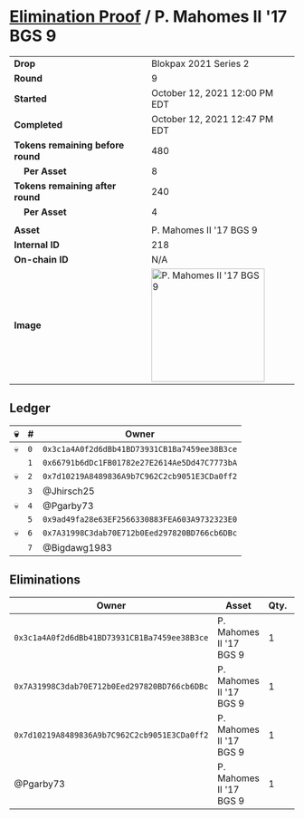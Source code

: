 # [Elimination Proof](./readme.md) / P. Mahomes II &#039;17 BGS 9

|||
|---|---|
| **Drop** | Blokpax 2021 Series 2 |
| **Round** | 9 |
| **Started** | October 12, 2021 12:00 PM EDT |
| **Completed** | October 12, 2021 12:47 PM EDT |
| **Tokens remaining before round** | 480 |
| **&nbsp;&nbsp;&nbsp;&nbsp;Per Asset** | 8 |
| **Tokens remaining after round** | 240 |
| **&nbsp;&nbsp;&nbsp;&nbsp;Per Asset** | 4 |
| | |
| **Asset** | P. Mahomes II &#039;17 BGS 9 |
| **Internal ID** | 218 |
| **On-chain ID** | N/A |
| **Image** | <img src="https://tcdn.blokpax.com/9484ebfa-639d-4715-9b9a-d664b4e8f43e/3c159ba41a8cc8619ceb0fe8ac66b7dbbc60453a85dc3b56a4466c4920d64a0e.jpg" height="200" alt="P. Mahomes II &#039;17 BGS 9" /> |

## Ledger

| 💀 | # | Owner |
| --- | --- | --- |
| 💀 | `0` | `0x3c1a4A0f2d6dBb41BD73931CB1Ba7459ee38B3ce` |
|  | `1` | `0x66791b6dDc1FB01782e27E2614Ae5Dd47C7773bA` |
| 💀 | `2` | `0x7d10219A8489836A9b7C962C2cb9051E3CDa0ff2` |
|  | `3` | @Jhirsch25 |
| 💀 | `4` | @Pgarby73 |
|  | `5` | `0x9ad49fa28e63EF2566330883FEA603A9732323E0` |
| 💀 | `6` | `0x7A31998C3dab70E712b0Eed297820BD766cb6DBc` |
|  | `7` | @Bigdawg1983 |


## Eliminations

| Owner | Asset | Qty. | Transaction |
| --- | --- | --- | --- |
| `0x3c1a4A0f2d6dBb41BD73931CB1Ba7459ee38B3ce` | P. Mahomes II '17 BGS 9 | 1 | [Polygonscan](https://polygonscan.com/tx/0x839757c12de8beac2f7b898ad322c06683ff1d451f3376f5c4e46a3e90eeab11) |
| `0x7A31998C3dab70E712b0Eed297820BD766cb6DBc` | P. Mahomes II '17 BGS 9 | 1 | [Polygonscan](https://polygonscan.com/tx/0xf80151e2cb3b3071f18f8e41e50692e64f6cea8fb8545d07ecd313290acb4d79) |
| `0x7d10219A8489836A9b7C962C2cb9051E3CDa0ff2` | P. Mahomes II '17 BGS 9 | 1 | [Polygonscan](https://polygonscan.com/tx/0x333001b8b0e4eb05535e93e9078a40afd0fcacf8d186c2849ea6d657f5e797e6) |
| @Pgarby73 | P. Mahomes II '17 BGS 9 | 1 | [Polygonscan](https://polygonscan.com/tx/0xc0d8fe0c238b5f0798881c651a352b971cf227b427b1bb5693a087fa0c5f1781) |
